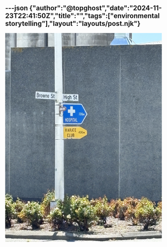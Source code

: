 ---json
{"author":"@topghost","date":"2024-11-23T22:41:50Z","title":"","tags":["environmental storytelling"],"layout":"layouts/post.njk"}
---

![two signs attached to a light pole, one reads &#x201C;KARATE CLUB 400m&#x201D;, the other &#x201C;HOSPITAL 700m&#x201D;](/attachments/2024/11/23/IMG_2908.jpeg)
